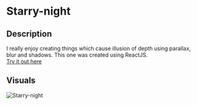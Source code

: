 # Starry-night

## Description
I really enjoy creating things which cause illusion of depth using parallax, blur and shadows. This one was created using ReactJS.  
[Try it out here](https://himanshu-lilhore.github.io/Starry-night/)

## Visuals
![Starry-night](https://github.com/Himanshu-Lilhore/Starry-night/assets/63799853/cf75d1ae-37a0-4f1b-9b37-2548ceaa1f35)

